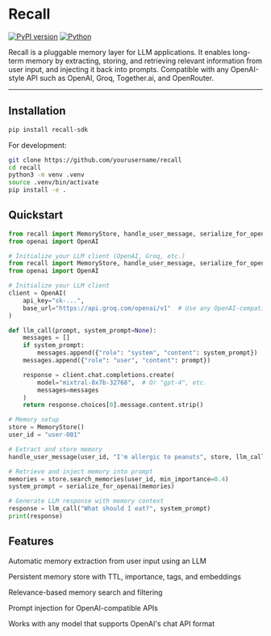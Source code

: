 # Recall

[![PyPI version](https://img.shields.io/pypi/v/recall-sdk)](https://pypi.org/project/recall-sdk/)
[![Python](https://img.shields.io/badge/python-3.8%2B-blue.svg)](https://www.python.org/)

Recall is a pluggable memory layer for LLM applications. It enables long-term memory by extracting, storing, and retrieving relevant information from user input, and injecting it back into prompts. Compatible with any OpenAI-style API such as OpenAI, Groq, Together.ai, and OpenRouter.

---

## Installation

```bash
pip install recall-sdk
```
For development:

```bash
git clone https://github.com/yourusername/recall
cd recall
python3 -m venv .venv
source .venv/bin/activate
pip install -e .
```

## Quickstart

```python
from recall import MemoryStore, handle_user_message, serialize_for_openai
from openai import OpenAI

# Initialize your LLM client (OpenAI, Groq, etc.)
from recall import MemoryStore, handle_user_message, serialize_for_openai
from openai import OpenAI

# Initialize your LLM client
client = OpenAI(
    api_key="sk-...", 
    base_url="https://api.groq.com/openai/v1"  # Use any OpenAI-compatible API
)

def llm_call(prompt, system_prompt=None):
    messages = []
    if system_prompt:
        messages.append({"role": "system", "content": system_prompt})
    messages.append({"role": "user", "content": prompt})

    response = client.chat.completions.create(
        model="mixtral-8x7b-32768",  # Or "gpt-4", etc.
        messages=messages
    )
    return response.choices[0].message.content.strip()

# Memory setup
store = MemoryStore()
user_id = "user-001"

# Extract and store memory
handle_user_message(user_id, "I'm allergic to peanuts", store, llm_call)

# Retrieve and inject memory into prompt
memories = store.search_memories(user_id, min_importance=0.4)
system_prompt = serialize_for_openai(memories)

# Generate LLM response with memory context
response = llm_call("What should I eat?", system_prompt)
print(response)

```

## Features
Automatic memory extraction from user input using an LLM

Persistent memory store with TTL, importance, tags, and embeddings

Relevance-based memory search and filtering

Prompt injection for OpenAI-compatible APIs

Works with any model that supports OpenAI's chat API format
